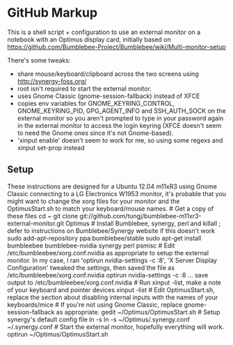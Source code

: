 GitHub Markup
=============

This is a shell script + configuration to use an external monitor on a notebook with an Optimus display card, initially based on https://github.com/Bumblebee-Project/Bumblebee/wiki/Multi-monitor-setup 

There's some tweaks:
* share mouse/keyboard/clipboard across the two screens using http://synergy-foss.org/
* root isn't required to start the external monitor. 
* uses Gnome Classic (gnome-session-fallback) instead of XFCE
* copies env variables for GNOME_KEYRING_CONTROL, GNOME_KEYRING_PID, GPG_AGENT_INFO and SSH_AUTH_SOCK on the external monitor so you aren't prompted to type in your password again in the external monitor to access the login keyring (XFCE doesn't seem to need the Gnome ones since it's not Gnome-based). 
* 'xinput enable' doesn't seem to work for me, so using some regexs and xinput set-prop instead

Setup
-------

These instructions are designed for a Ubuntu 12.04 m11xR3 using Gnome Classic connecting to a LG Electronics W1953 monitor, it's probable that you might want to change the xorg files for your monitor and the OptimusStart.sh to match your keyboard/mouse names. 
    # Get a copy of these files
    cd ~
    git clone git://github.com/tungj/bumblebee-m11xr3-external-monitor.git Optimus
    # Install Bumblebee, synergy, perl and killall ; defer to instructions on Bumblebee/Synergy website if this doesn't work
    sudo add-apt-repository ppa:bumblebee/stable
    sudo apt-get install bumbleebee bumblebee-nvidia synergy perl psmisc
    # Edit /etc/bumbleebee/xorg.conf.nvidia as appropriate to setup the external monitor. In my case, I ran 'optirun nvidia-settings -c :8', 'X Server Display Configuration' tweaked the settings, then saved the file as /etc/bumbleebee/xorg.conf.nvidia
    optirun nvidia-settings -c :8
    ... save output to /etc/bumbleebee/xorg.conf.nvidia
    # Run xinput -list, make a note of your keyboard and pointer devices
    xinput -list
    # Edit OptimusStart.sh, replace the section about disabling internal inputs with the names of your keyboards/mice
    # If you're not using Gnome Classic, replace gnome-session-fallback as appropriate. 
    gedit ~/Optimus/OptimusStart.sh
    # Setup synergy's default config file
    ln -s ln -s ~/Optimus/.synergy.conf ~/.synergy.conf
    # Start the external monitor, hopefully everything will work. 
    optirun ~/Optimus/OptimusStart.sh
    
